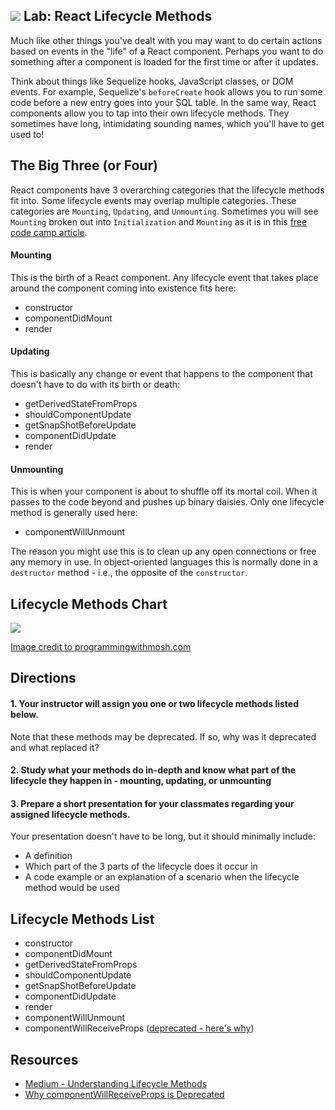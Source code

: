 ## ![](https://ga-dash.s3.amazonaws.com/production/assets/logo-9f88ae6c9c3871690e33280fcf557f33.png) Lab: React Lifecycle Methods

Much like other things you've dealt with you may want to do certain actions based on events in the "life" of a React component. Perhaps you want to do something after a component is loaded for the first time or after it updates. 

Think about things like Sequelize hooks, JavaScript classes, or DOM events. For example, Sequelize's `beforeCreate` hook allows you to run some code before a new entry goes into your SQL table. In the same way, React components allow you to tap into their own lifecycle methods. They sometimes have long, intimidating sounding names, which you'll have to get used to!

## The Big Three (or Four)

React components have 3 overarching categories that the lifecycle methods fit into. Some lifecycle events may overlap multiple categories. These categories are `Mounting`, `Updating`, and `Unmounting`. Sometimes you will see `Mounting` broken out into `Initialization` and `Mounting` as it is in this [free code camp article](https://medium.freecodecamp.org/how-to-understand-a-components-lifecycle-methods-in-reactjs-e1a609840630).

#### Mounting

This is the birth of a React component. Any lifecycle event that takes place around the component coming into existence fits here:

* constructor
* componentDidMount
* render

#### Updating

This is basically any change or event that happens to the component that doesn't have to do with its birth or death:

* getDerivedStateFromProps
* shouldComponentUpdate
* getSnapShotBeforeUpdate
* componentDidUpdate
* render

#### Unmounting

This is when your component is about to shuffle off its mortal coil. When it passes to the code beyond and pushes up binary daisies. Only one lifecycle method is generally used here:

* componentWillUnmount

The reason you might use this is to clean up any open connections or free any memory in use. In object-oriented languages this is normally done in a `destructor` method - i.e., the opposite of the `constructor`.

## Lifecycle Methods Chart

![](https://res.cloudinary.com/briezh/image/upload/v1556220396/React-Lifecycle_bwt2dv.png)

[Image credit to programmingwithmosh.com](https://programmingwithmosh.com/javascript/react-lifecycle-methods/)

## Directions

#### 1. Your instructor will assign you one or two lifecycle methods listed below. 

Note that these methods may be deprecated. If so, why was it deprecated and what replaced it?

#### 2. Study what your methods do in-depth and know what part of the lifecycle they happen in - mounting, updating, or unmounting

#### 3. Prepare a short presentation for your classmates regarding your assigned lifecycle methods.

Your presentation doesn't have to be long, but it should minimally include:

* A definition
* Which part of the 3 parts of the lifecycle does it occur in
* A code example or an explanation of a scenario when the lifecycle method would be used


## Lifecycle Methods List

* constructor
* componentDidMount
* getDerivedStateFromProps
* shouldComponentUpdate
* getSnapShotBeforeUpdate
* componentDidUpdate
* render
* componentWillUnmount
* componentWillReceiveProps ([deprecated - here's why](https://hackernoon.com/replacing-componentwillreceiveprops-with-getderivedstatefromprops-c3956f7ce607))

## Resources

* [Medium - Understanding Lifecycle Methods](https://medium.freecodecamp.org/how-to-understand-a-components-lifecycle-methods-in-reactjs-e1a609840630)
* [Why componentWillReceiveProps is Deprecated](https://hackernoon.com/replacing-componentwillreceiveprops-with-getderivedstatefromprops-c3956f7ce607)
